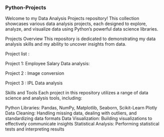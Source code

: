 ### Python-Projects
Welcome to my Data Analysis Projects repository! This collection showcases various data analysis projects, each designed to explore, analyze, and visualize data using Python’s powerful data science libraries.

Projects Overview This repository is dedicated to demonstrating my data analysis skills and my ability to uncover insights from data.

Project list :

Project 1: Employee Salary Data analysis:

Project 2 : Image conversion

Project 3 : IPL Data analysis

Skills and Tools Each project in this repository utilizes a range of data science and analysis tools, including:

Python Libraries: Pandas, NumPy, Matplotlib, Seaborn, Scikit-Learn 
Plotly Data Cleaning: Handling missing data, dealing with outliers, and standardizing data formats
Data Visualization: Building visualizations to effectively communicate insights
Statistical Analysis: Performing statistical tests and interpreting results
